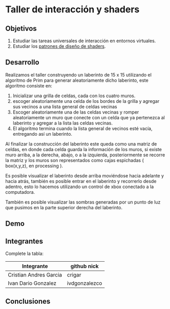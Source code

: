 # Taller de interacción y shaders

## Objetivos

1. Estudiar las tareas universales de interacción en entornos virtuales.
2. Estudiar los [patrones de diseño de shaders](http://visualcomputing.github.io/Shaders/#/4).

## Desarrollo

Realizamos el taller construyendo un laberinto de 15 x 15 utilizando el algoritmo de Prim para generar aleatoriamente dicho laberinto, este algoritmo consiste en: 
  1. Inicializar una grilla de celdas, cada con los cuatro muros.
  2. escoger aleatoriamente una celda de los bordes de la grilla y agregar sus vecinos a una lista general de celdas vecinas
  3. Escoger aleatoriamente una de las celdas vecinas y romper aleatoriamente un muro que conecte con un celda que ya pertenezca al laberinto y agregar a la lista las celdas vecinas. 
  4. El algoritmo termina cuando la lista general de vecinos esté vacía, entregando así un laberinto. 
  
 Al finalizar la construcción del laberinto este queda como una matriz de celdas, en donde cada celda guarda la información de los muros, si existe muro arriba, a la derecha, abajo, o a la izquierda, posteriormente se recorre la matriz y los muros son representados como cajas espichadas ( box(x,y,z), en processing ). 

Es posible visualizar el laberinto desde arriba moviéndose hacia adelante y hacia atrás, también es posible entrar en el laberinto y recorrerlo desde adentro, esto lo hacemos utilizando un control de xbox conectado a la computadora. 

También es posible visualizar las sombras generadas por un punto de luz que pusimos en la parte superior derecha del laberinto. 

## Demo

## Integrantes

Complete la tabla:

| Integrante | github nick |
|------------|-------------|
|Cristian Andres Garcia            | crigar             |
|Ivan Dario Gonzalez            | ivdgonzalezco             |


## Conclusiones 

